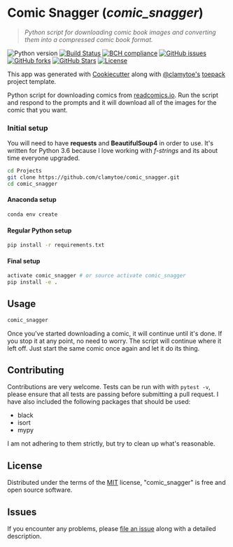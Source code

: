 # Comic Snagger (*comic_snagger*)
> *Python script for downloading comic book images and converting them into a compressed comic book format.*

![Python version][python-version]
[![Build Status][travis-image]][travis-url]
[![BCH compliance][bch-image]][bch-url]
[![GitHub issues][issues-image]][issues-url]
[![GitHub forks][fork-image]][fork-url]
[![GitHub Stars][stars-image]][stars-url]
[![License][license-image]][license-url]

This app was generated with [Cookiecutter](https://github.com/audreyr/cookiecutter) along with [@clamytoe's](https://github.com/clamytoe) [toepack](https://github.com/clamytoe/toepack) project template.

Python script for downloading comics from [readcomics.io](https://www.readcomics.io). Run the script and respond to the prompts and it will download all of the images for the comic that you want.

### Initial setup
You will need to have **requests** and **BeautifulSoup4** in order to use. It's written for Python 3.6 because I love working with *f-strings* and its about time everyone upgraded.

```bash
cd Projects
git clone https://github.com/clamytoe/comic_snagger.git
cd comic_snagger
```

#### Anaconda setup
```bash
conda env create
```

#### Regular Python setup
```bash
pip install -r requirements.txt
```

#### Final setup
```bash
activate comic_snagger # or source activate comic_snagger
pip install -e .
```

## Usage
```bash
comic_snagger
```

Once you've started downloading a comic, it will continue until it's done. If you stop it at any point, no need to worry. The script will continue where it left off. Just start the same comic once again and let it do its thing.

## Contributing
Contributions are very welcome. Tests can be run with with `pytest -v`, please ensure that all tests are passing before submitting a pull request. I have also included the following packages that should be used:
* black
* isort
* mypy

I am not adhering to them strictly, but try to clean up what's reasonable.

## License
Distributed under the terms of the [MIT](https://opensource.org/licenses/MIT) license, "comic_snagger" is free and open source software.

## Issues
If you encounter any problems, please [file an issue](https://github.com/clamytoe/toepack/issues) along with a detailed description.


[python-version]:https://img.shields.io/badge/python-3.6.6-brightgreen.svg
[travis-image]:https://travis-ci.org/clamytoe/comic_snagger.svg?branch=master
[travis-url]:https://travis-ci.org/clamytoe/comic_snagger
[bch-image]:https://bettercodehub.com/edge/badge/clamytoe/comic_snagger?branch=master
[bch-url]:https://bettercodehub.com/
[issues-image]:https://img.shields.io/github/issues/clamytoe/comic_snagger.svg
[issues-url]:https://github.com/clamytoe/comic_snagger/issues
[fork-image]:https://img.shields.io/github/forks/clamytoe/comic_snagger.svg
[fork-url]:https://github.com/clamytoe/comic_snagger/network
[stars-image]:https://img.shields.io/github/stars/clamytoe/comic_snagger.svg
[stars-url]:https://github.com/clamytoe/comic_snagger/stargazers
[license-image]:https://img.shields.io/github/license/clamytoe/comic_snagger.svg
[license-url]:https://github.com/clamytoe/comic_snagger/blob/master/LICENSE
